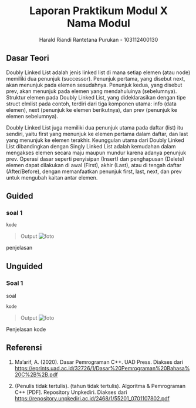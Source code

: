 # <h1 align="center">Laporan Praktikum Modul X <br> Nama Modul</h1>
<p align="center"> Harald Riandi Rantetana Purukan - 103112400130 </p>

## Dasar Teori

Doubly Linked List adalah jenis linked list di mana setiap elemen (atau node) memiliki dua penunjuk (successor). Penunjuk pertama, yang disebut next, akan menunjuk pada elemen sesudahnya. Penunjuk kedua, yang disebut prev, akan menunjuk pada elemen yang mendahuluinya (sebelumnya). Struktur elemen pada Doubly Linked List, yang dideklarasikan dengan tipe struct elmlist pada contoh, terdiri dari tiga komponen utama: info (data elemen), next (penunjuk ke elemen berikutnya), dan prev (penunjuk ke elemen sebelumnya).


Doubly Linked List juga memiliki dua penunjuk utama pada daftar (list) itu sendiri, yaitu first yang menunjuk ke elemen pertama dalam daftar, dan last yang menunjuk ke elemen terakhir. Keunggulan utama dari Doubly Linked List dibandingkan dengan Singly Linked List adalah kemudahan dalam mengakses elemen secara maju maupun mundur karena adanya penunjuk prev. Operasi dasar seperti penyisipan (Insert) dan penghapusan (Delete) elemen dapat dilakukan di awal (First), akhir (Last), atau di tengah daftar (After/Before), dengan memanfaatkan penunjuk first, last, next, dan prev untuk mengubah kaitan antar elemen.

## Guided

### soal 1

```cpp
kode
```
> Output
> ![foto](output/screenshot_soal1.png)

penjelasan

## Unguided

### Soal 1

soal

```cpp
kode
```

> Output
> ![foto](output/screenshot_soal1.png)

Penjelasan kode


## Referensi

1. Ma’arif, A. (2020). Dasar Pemrograman C++. UAD Press. Diakses dari https://eprints.uad.ac.id/32726/1/Dasar%20Pemrograman%20Bahasa%20C%2B%2B.pdf

2. (Penulis tidak tertulis). (tahun tidak tertulis). Algoritma & Pemrograman C++ [PDF]. Repository Unpkediri. Diakses dari https://repository.unpkediri.ac.id/2468/1/55201_0701107802.pdf
